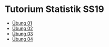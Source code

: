 # Tutorium Statistik SS19

+ [Übung 01](./uebung01.r)
+ [Übung 02](./uebung02.r)
+ [Übung 03](./uebung03.r)
+ [Übung 04](./uebung04.r)